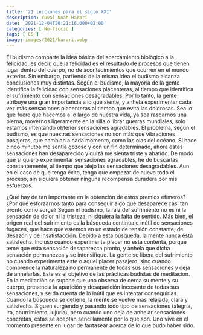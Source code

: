```yaml
---
title: '21 lecciones para el siglo XXI'
description: Yuval Noah Harari
date: '2021-12-04T20:21:16.000+02:00'
categories: [ No-ficció ]
tags: [ ES ]
image: images/2021/harari.webp
---
```


El budismo comparte la idea básica del acercamiento biológico a la felicidad, es decir, que la felicidad es el resultado de procesos que tienen lugar dentro del cuerpo, no de acontecimientos que ocurren en el mundo exterior. Sin embargo, partiendo de la misma idea el budismo alcanza conclusiones muy distintas. Según el budismo, la mayoría de la gente identifica la felicidad con sensaciones placenteras, al tiempo que identifica el sufrimiento con sensaciones desagradables. Por lo tanto, la gente atribuye una gran importancia a lo que siente, y anhela experimentar cada vez más sensaciones placenteras al tiempo que evita las dolorosas. Sea lo que fuere que hacemos a lo largo de nuestra vida, ya sea rascarnos una pierna, movernos ligeramente en la silla o librar guerras mundiales, solo estamos intentando obtener sensaciones agradables. El problema, según el budismo, es que nuestras sensaciones no son más que vibraciones pasajeras, que cambian a cada momento, como las olas del océano. Si hace cinco minutos me sentía gozoso y con un fin determinado, ahora estas sensaciones han desaparecido y quizá me sienta triste y abatido. De modo que si quiero experimentar sensaciones agradables, he de buscarlas constantemente, al tiempo que alejo las sensaciones desagradables. Aun en el caso de que tenga éxito, tengo que empezar de nuevo todo el proceso, sin siquiera obtener ninguna recompensa duradera por mis esfuerzos.

¿Qué hay de tan importante en la obtención de estos premios efímeros? ¿Por qué esforzarnos tanto para conseguir algo que desaparece casi tan pronto como surge? Según el budismo, la raíz del sufrimiento no es ni la sensación de dolor ni la tristeza, ni siquiera la falta de sentido. Más bien, el origen real del sufrimiento es la búsqueda continua e inútil de sensaciones fugaces, que hace que estemos en un estado de tensión constante, de desazón y de insatisfacción. Debido a esta búsqueda, la mente nunca está satisfecha. Incluso cuando experimenta placer no está contenta, porque teme que esta sensación desaparezca pronto, y anhela que dicha sensación permanezca y se intensifique. La gente se libera del sufrimiento no cuando experimenta este o aquel placer pasajero, sino cuando comprende la naturaleza no permanente de todas sus sensaciones y deja de anhelarlas. Este es el objetivo de las prácticas budistas de meditación. En la meditación se supone que uno observa de cerca su mente y su cuerpo, presencia la aparición y desaparición incesante de todas sus sensaciones, y se da cuenta de lo inútil que es intentar conseguirlas. Cuando la búsqueda se detiene, la mente se vuelve más relajada, clara y satisfecha. Siguen surgiendo y pasando todo tipo de sensaciones (alegría, ira, aburrimiento, lujuria), pero cuando uno deja de anhelar sensaciones concretas, estas se aceptan sencillamente por lo que son. Uno vive en el momento presente en lugar de fantasear acerca de lo que pudo haber sido.
